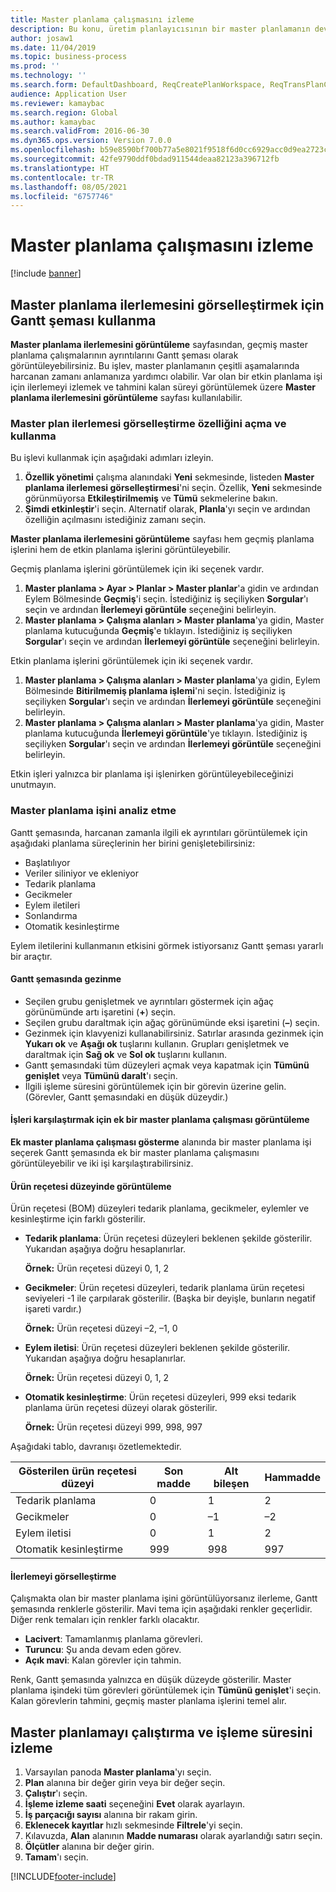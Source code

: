 ```yaml
---
title: Master planlama çalışmasını izleme
description: Bu konu, üretim planlayıcısının bir master planlamanın devam edip etmediğini nasıl görebileceğini açıklar.
author: josaw1
ms.date: 11/04/2019
ms.topic: business-process
ms.prod: ''
ms.technology: ''
ms.search.form: DefaultDashboard, ReqCreatePlanWorkspace, ReqTransPlanCard, SysQueryForm, InventItemIdLookupSimple, ReqLog, ReqProcessTaskTrace
audience: Application User
ms.reviewer: kamaybac
ms.search.region: Global
ms.author: kamaybac
ms.search.validFrom: 2016-06-30
ms.dyn365.ops.version: Version 7.0.0
ms.openlocfilehash: b59e8590bf700b77a5e8021f9518f6d0cc6929acc0d9ea2723cef8b7a1971fd4
ms.sourcegitcommit: 42fe9790ddf0bdad911544deaa82123a396712fb
ms.translationtype: HT
ms.contentlocale: tr-TR
ms.lasthandoff: 08/05/2021
ms.locfileid: "6757746"
---
```

# <a name="monitor-a-master-planning-run"></a>Master planlama çalışmasını izleme

[!include [banner](../../includes/banner.md)]

## <a name="use-a-gantt-chart-to-visualize-master-planning-progress"></a>Master planlama ilerlemesini görselleştirmek için Gantt şeması kullanma

**Master planlama ilerlemesini görüntüleme** sayfasından, geçmiş master planlama çalışmalarının ayrıntılarını Gantt şeması olarak görüntüleyebilirsiniz. Bu işlev, master planlamanın çeşitli aşamalarında harcanan zamanı anlamanıza yardımcı olabilir. Var olan bir etkin planlama işi için ilerlemeyi izlemek ve tahmini kalan süreyi görüntülemek üzere **Master planlama ilerlemesini görüntüleme** sayfası kullanılabilir.

### <a name="turn-on-and-use-the-master-plan-progress-visualization-feature"></a>Master plan ilerlemesi görselleştirme özelliğini açma ve kullanma

Bu işlevi kullanmak için aşağıdaki adımları izleyin.

1. **Özellik yönetimi** çalışma alanındaki **Yeni** sekmesinde, listeden **Master planlama ilerlemesi görselleştirmesi**'ni seçin. Özellik, **Yeni** sekmesinde görünmüyorsa **Etkileştirilmemiş** ve **Tümü** sekmelerine bakın.
1. **Şimdi etkinleştir**'i seçin. Alternatif olarak, **Planla**'yı seçin ve ardından özelliğin açılmasını istediğiniz zamanı seçin.

**Master planlama ilerlemesini görüntüleme** sayfası hem geçmiş planlama işlerini hem de etkin planlama işlerini görüntüleyebilir. 

Geçmiş planlama işlerini görüntülemek için iki seçenek vardır. 

1. **Master planlama \> Ayar \> Planlar \> Master planlar**'a gidin ve ardından Eylem Bölmesinde **Geçmiş**'i seçin. İstediğiniz iş seçiliyken **Sorgular**'ı seçin ve ardından **İlerlemeyi görüntüle** seçeneğini belirleyin.
1. **Master planlama \> Çalışma alanları \> Master planlama**'ya gidin, Master planlama kutucuğunda **Geçmiş**'e tıklayın. İstediğiniz iş seçiliyken **Sorgular**'ı seçin ve ardından **İlerlemeyi görüntüle** seçeneğini belirleyin.

Etkin planlama işlerini görüntülemek için iki seçenek vardır. 
1. **Master planlama \> Çalışma alanları \> Master planlama**'ya gidin, Eylem Bölmesinde **Bitirilmemiş planlama işlemi**'ni seçin. İstediğiniz iş seçiliyken **Sorgular**'ı seçin ve ardından **İlerlemeyi görüntüle** seçeneğini belirleyin.
1. **Master planlama \> Çalışma alanları \> Master planlama**'ya gidin, Master planlama kutucuğunda **İlerlemeyi görüntüle**'ye tıklayın. İstediğiniz iş seçiliyken **Sorgular**'ı seçin ve ardından **İlerlemeyi görüntüle** seçeneğini belirleyin.

Etkin işleri yalnızca bir planlama işi işlenirken görüntüleyebileceğinizi unutmayın.

### <a name="analyze-a-master-planning-job"></a>Master planlama işini analiz etme

Gantt şemasında, harcanan zamanla ilgili ek ayrıntıları görüntülemek için aşağıdaki planlama süreçlerinin her birini genişletebilirsiniz:

- Başlatılıyor
- Veriler siliniyor ve ekleniyor
- Tedarik planlama
- Gecikmeler
- Eylem iletileri
- Sonlandırma
- Otomatik kesinleştirme

Eylem iletilerini kullanmanın etkisini görmek istiyorsanız Gantt şeması yararlı bir araçtır.

#### <a name="navigation-in-the-gantt-chart"></a>Gantt şemasında gezinme

- Seçilen grubu genişletmek ve ayrıntıları göstermek için ağaç görünümünde artı işaretini (**+**) seçin.
- Seçilen grubu daraltmak için ağaç görünümünde eksi işaretini (**–**) seçin.
- Gezinmek için klavyenizi kullanabilirsiniz. Satırlar arasında gezinmek için **Yukarı ok** ve **Aşağı ok** tuşlarını kullanın. Grupları genişletmek ve daraltmak için **Sağ ok** ve **Sol ok** tuşlarını kullanın.
- Gantt şemasındaki tüm düzeyleri açmak veya kapatmak için **Tümünü genişlet** veya **Tümünü daralt**'ı seçin.
- İlgili işleme süresini görüntülemek için bir görevin üzerine gelin. (Görevler, Gantt şemasındaki en düşük düzeydir.)

#### <a name="view-an-additional-master-planning-run-to-compare-jobs"></a>İşleri karşılaştırmak için ek bir master planlama çalışması görüntüleme

**Ek master planlama çalışması gösterme** alanında bir master planlama işi seçerek Gantt şemasında ek bir master planlama çalışmasını görüntüleyebilir ve iki işi karşılaştırabilirsiniz.

#### <a name="bom-level-display"></a>Ürün reçetesi düzeyinde görüntüleme

Ürün reçetesi (BOM) düzeyleri tedarik planlama, gecikmeler, eylemler ve kesinleştirme için farklı gösterilir.

- **Tedarik planlama**: Ürün reçetesi düzeyleri beklenen şekilde gösterilir. Yukarıdan aşağıya doğru hesaplanırlar.

    **Örnek:** Ürün reçetesi düzeyi 0, 1, 2

- **Gecikmeler**: Ürün reçetesi düzeyleri, tedarik planlama ürün reçetesi seviyeleri -1 ile çarpılarak gösterilir. (Başka bir deyişle, bunların negatif işareti vardır.)

    **Örnek:** Ürün reçetesi düzeyi –2, –1, 0

- **Eylem iletisi**: Ürün reçetesi düzeyleri beklenen şekilde gösterilir. Yukarıdan aşağıya doğru hesaplanırlar.

    **Örnek:** Ürün reçetesi düzeyi 0, 1, 2

- **Otomatik kesinleştirme**: Ürün reçetesi düzeyleri, 999 eksi tedarik planlama ürün reçetesi düzeyi olarak gösterilir.

    **Örnek:** Ürün reçetesi düzeyi 999, 998, 997

Aşağıdaki tablo, davranışı özetlemektedir.

| Gösterilen ürün reçetesi düzeyi | Son madde | Alt bileşen | Hammadde |
|---|---|---|---|
| Tedarik planlama | 0 | 1 | 2 |
| Gecikmeler | 0 | –1 | –2 |
| Eylem iletisi | 0 | 1 | 2 |
| Otomatik kesinleştirme | 999 | 998 | 997 |

#### <a name="visualize-progress"></a>İlerlemeyi görselleştirme

Çalışmakta olan bir master planlama işini görüntülüyorsanız ilerleme, Gantt şemasında renklerle gösterilir. Mavi tema için aşağıdaki renkler geçerlidir. Diğer renk temaları için renkler farklı olacaktır.

- **Lacivert**: Tamamlanmış planlama görevleri.
- **Turuncu**: Şu anda devam eden görev.
- **Açık mavi**: Kalan görevler için tahmin.

Renk, Gantt şemasında yalnızca en düşük düzeyde gösterilir. Master planlama işindeki tüm görevleri görüntülemek için **Tümünü genişlet**'i seçin. Kalan görevlerin tahmini, geçmiş master planlama işlerini temel alır.

## <a name="run-master-planning-and-track-processing-time"></a>Master planlamayı çalıştırma ve işleme süresini izleme

1. Varsayılan panoda **Master planlama**'yı seçin.
1. **Plan** alanına bir değer girin veya bir değer seçin.
1. **Çalıştır**'ı seçin.
1. **İşleme izleme saati** seçeneğini **Evet** olarak ayarlayın.
1. **İş parçacığı sayısı** alanına bir rakam girin.
1. **Eklenecek kayıtlar** hızlı sekmesinde **Filtrele**'yi seçin.
1. Kılavuzda, **Alan** alanının **Madde numarası** olarak ayarlandığı satırı seçin.
1. **Ölçütler** alanına bir değer girin.
1. **Tamam**'ı seçin.


[!INCLUDE[footer-include](../../../includes/footer-banner.md)]